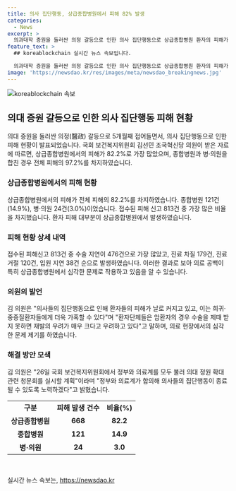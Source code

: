 ```yaml
---
title: 의사 집단행동, 상급종합병원에서 피해 82% 발생
categories:
  - News
excerpt: >
  의과대학 증원을 둘러싼 의정 갈등으로 인한 의사 집단행동으로 상급종합병원 환자의 피해가 82%를 차지하며 심각한 문제가 발생했다. 김선민 의원은 환자들의 피해가 커지고 있으며, 암환자의 경우 제때 수술을 못받으면 재발 우려가 크다고 우려를 피력했다. 보건복지위원회에서 정부와 의료계를 불러 의대 정원 확대 관련 청문회를 실시할 예정이라고 밝혔다.
feature_text: >
  ## koreablockchain 실시간 뉴스 속보입니다.

  의과대학 증원을 둘러싼 의정 갈등으로 인한 의사 집단행동으로 상급종합병원 환자의 피해가 82%를 차지하며 심각한 문제가 발생했다. 김선민 의원은 환자들의 피해가 커지고 있으며, 암환자의 경우 제때 수술을 못받으면 재발 우려가 크다고 우려를 피력했다. 보건복지위원회에서 정부와 의료계를 불러 의대 정원 확대 관련 청문회를 실시할 예정이라고 밝혔다.
image: 'https://newsdao.kr/res/images/meta/newsdao_breakingnews.jpg'
---
```


<p><img src="https://newsdao.kr/res/images/meta/newsdao_breakingnews.jpg" alt="koreablockchain 속보" /></p>

<h2 data-ke-size="size26">의대 증원 갈등으로 인한 의사 집단행동 피해 현황</h2>

<p data-ke-size="size16">의대 증원을 둘러싼 의정(醫政) 갈등으로 5개월째 접어들면서, 의사 집단행동으로 인한 피해 현황이 발표되었습니다. 국회 보건복지위원회 김선민 조국혁신당 의원이 받은 자료에 따르면, 상급종합병원에서의 피해가 82.2%로 가장 많았으며, 종합병원과 병·의원을 합친 경우 전체 피해의 97.2%를 차지하였습니다.</p>

<h3 data-ke-size="size23">상급종합병원에서의 피해 현황</h3>

<p data-ke-size="size16">상급종합병원에서의 피해가 전체 피해의 82.2%를 차지하였습니다. 종합병원 121건(14.9%), 병·의원 24건(3.0%)이었습니다. 접수된 피해 신고 813건 중 가장 많은 비율을 차지했습니다. 환자 피해 대부분이 상급종합병원에서 발생하였습니다.</p>

<h3 data-ke-size="size23">피해 현황 상세 내역</h3>

<p data-ke-size="size16">접수된 피해신고 813건 중 수술 지연이 476건으로 가장 많았고, 진료 차질 179건, 진료 거절 120건, 입원 지연 38건 순으로 발생하였습니다. 이러한 결과로 보아 의료 공백이 특히 상급종합병원에서 심각한 문제로 작용하고 있음을 알 수 있습니다.</p>

<h3 data-ke-size="size23">의원의 발언</h3>

<p data-ke-size="size16">김 의원은 "의사들의 집단행동으로 인해 환자들의 피해가 날로 커지고 있고, 이는 희귀·중증질환자들에게 더욱 가혹할 수 있다"며 "환자단체들은 암환자의 경우 수술을 제때 받지 못하면 재발의 우려가 매우 크다고 우려하고 있다"고 말하며, 의료 현장에서의 심각한 문제 제기를 하였습니다.</p>

<h3 data-ke-size="size23">해결 방안 모색</h3>

<p data-ke-size="size16">김 의원은 "26일 국회 보건복지위원회에서 정부와 의료계를 모두 불러 의대 정원 확대 관련 청문회를 실시할 계획"이라며 "정부와 의료계가 합의해 의사들의 집단행동이 종료될 수 있도록 노력하겠다"고 밝혔습니다.</p>

<table>
  <tr>
    <td style="text-align: center; height: 17px;"><b>구분</b></td>
    <td style="text-align: center; height: 17px;"><b>피해 발생 건수</b></td>
    <td style="text-align: center; height: 17px;"><b>비율(%)</b></td>
  </tr>
  <tr>
    <td style="text-align: center; height: 17px;"><b>상급종합병원</b></td>
    <td style="text-align: center; height: 17px;"><b>668</b></td>
    <td style="text-align: center; height: 17px;"><b>82.2</b></td>
  </tr>
  <tr>
    <td style="text-align: center; height: 17px;"><b>종합병원</b></td>
    <td style="text-align: center; height: 17px;"><b>121</b></td>
    <td style="text-align: center; height: 17px;"><b>14.9</b></td>
  </tr>
  <tr>
    <td style="text-align: center; height: 17px;"><b>병·의원</b></td>
    <td style="text-align: center; height: 17px;"><b>24</b></td>
    <td style="text-align: center; height: 17px;"><b>3.0</b></td>
  </tr>
</table>

<p data-ke-size="size16">&nbsp;</p>
실시간 뉴스 속보는, <a href="https://newsdao.kr" rel="dofollow">https://newsdao.kr</a>


